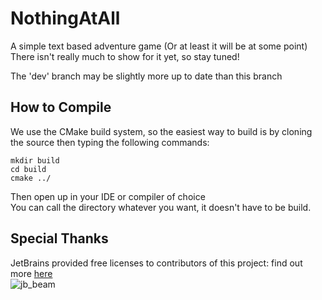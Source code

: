 # NothingAtAll 
A simple text based adventure game  (Or at least it will be at some point)  
There isn't really much to show for it yet, so stay tuned!


The 'dev' branch may be slightly more up to date than this branch  
## How to Compile
We use the CMake build system, so the easiest way to build is by cloning the source then typing the following commands:  
```console
mkdir build 
cd build
cmake ../
```
Then open up in your IDE or compiler of choice  
You can call the directory whatever you want, it doesn't have to be build.

## Special Thanks

JetBrains provided free licenses to contributors of this project: find out more [here](https://www.jetbrains.com/community/opensource/)  
![jb_beam](https://user-images.githubusercontent.com/104514709/186678034-72493c51-b73e-461b-a02f-57471bb6ce5a.png)

